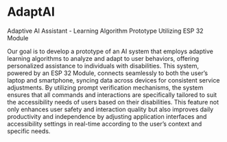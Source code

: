 # AdaptAI

Adaptive AI Assistant - Learning Algorithm Prototype Utilizing ESP 32 Module

Our goal is to develop a prototype of an AI system that employs adaptive learning algorithms to analyze and adapt to user behaviors, offering personalized assistance to individuals with disabilities. This system, powered by an ESP 32 Module, connects seamlessly to both the user’s laptop and smartphone, syncing data across devices for consistent service adjustments. By utilizing prompt verification mechanisms, the system ensures that all commands and interactions are specifically tailored to suit the accessibility needs of users based on their disabilities. This feature not only enhances user safety and interaction quality but also improves daily productivity and independence by adjusting application interfaces and accessibility settings in real-time according to the user’s context and specific needs.
